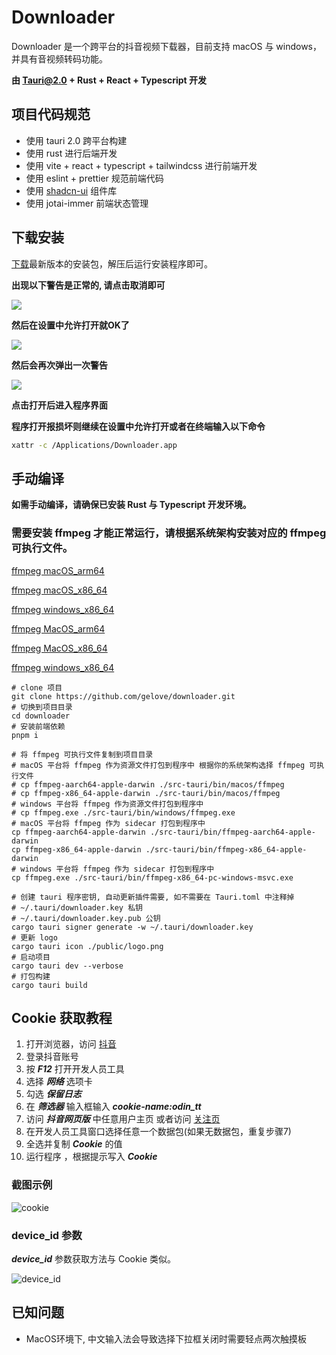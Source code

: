 # Downloader

Downloader 是一个跨平台的抖音视频下载器，目前支持 macOS 与 windows，并具有音视频转码功能。

**由 Tauri@2.0 + Rust + React + Typescript 开发**

## 项目代码规范

- 使用 tauri 2.0 跨平台构建
- 使用 rust 进行后端开发
- 使用 vite + react + typescript + tailwindcss 进行前端开发
- 使用 eslint + prettier 规范前端代码
- 使用 [shadcn-ui](https://ui.shadcn.com/examples) 组件库
- 使用 jotai-immer 前端状态管理

## 下载安装

[下载](https://github.com/gelove/downloader/releases)最新版本的安装包，解压后运行安装程序即可。

**出现以下警告是正常的, 请点击取消即可**

<img src="public/image1.png" class="my-4 m-auto w-[300px]" />

**然后在设置中允许打开就OK了**

<img src="public/image2.png" class="my-4"/>

**然后会再次弹出一次警告**

<img src="public/image3.png" class="my-4 m-auto w-[300px]"/>

**点击打开后进入程序界面**

**程序打开报损坏则继续在设置中允许打开或者在终端输入以下命令**

```sh
xattr -c /Applications/Downloader.app
```

## 手动编译

**如需手动编译，请确保已安装 Rust 与 Typescript 开发环境。**

### 需要安装 ffmpeg 才能正常运行，请根据系统架构安装对应的 ffmpeg 可执行文件。

[ffmpeg macOS_arm64](https://github.com/gelove/downloader/releases/download/ffmpeg/ffmpeg-aarch64-apple-darwin)

[ffmpeg macOS_x86_64](https://github.com/gelove/downloader/releases/download/ffmpeg/ffmpeg-x86_64-apple-darwin)

[ffmpeg windows_x86_64](https://github.com/gelove/downloader/releases/download/ffmpeg/ffmpeg.exe)

[ffmpeg MacOS_arm64](https://osxexperts.net/)

[ffmpeg MacOS_x86_64](https://evermeet.cx/ffmpeg/ffmpeg-7.1.zip)

[ffmpeg windows_x86_64](https://www.gyan.dev/ffmpeg/builds/packages/ffmpeg-7.1-essentials_build.zip)

```shell
# clone 项目
git clone https://github.com/gelove/downloader.git
# 切换到项目目录
cd downloader
# 安装前端依赖
pnpm i

# 将 ffmpeg 可执行文件复制到项目目录
# macOS 平台将 ffmpeg 作为资源文件打包到程序中 根据你的系统架构选择 ffmpeg 可执行文件
# cp ffmpeg-aarch64-apple-darwin ./src-tauri/bin/macos/ffmpeg
# cp ffmpeg-x86_64-apple-darwin ./src-tauri/bin/macos/ffmpeg
# windows 平台将 ffmpeg 作为资源文件打包到程序中
# cp ffmpeg.exe ./src-tauri/bin/windows/ffmpeg.exe
# macOS 平台将 ffmpeg 作为 sidecar 打包到程序中
cp ffmpeg-aarch64-apple-darwin ./src-tauri/bin/ffmpeg-aarch64-apple-darwin
cp ffmpeg-x86_64-apple-darwin ./src-tauri/bin/ffmpeg-x86_64-apple-darwin
# windows 平台将 ffmpeg 作为 sidecar 打包到程序中
cp ffmpeg.exe ./src-tauri/bin/ffmpeg-x86_64-pc-windows-msvc.exe

# 创建 tauri 程序密钥, 自动更新插件需要, 如不需要在 Tauri.toml 中注释掉
# ~/.tauri/downloader.key 私钥
# ~/.tauri/downloader.key.pub 公钥
cargo tauri signer generate -w ~/.tauri/downloader.key
# 更新 logo
cargo tauri icon ./public/logo.png
# 启动项目
cargo tauri dev --verbose
# 打包构建
cargo tauri build
```

## Cookie 获取教程

1. 打开浏览器，访问 [抖音](https://www.douyin.com)
2. 登录抖音账号
3. 按 **_F12_** 打开开发人员工具
4. 选择 **_网络_** 选项卡
5. 勾选 **_保留日志_**
6. 在 **_筛选器_** 输入框输入 **_cookie-name:odin_tt_**
7. 访问 **_抖音网页版_** 中任意用户主页 或者访问 [关注页](https://www.douyin.com/follow)
8. 在开发人员工具窗口选择任意一个数据包\(如果无数据包，重复步骤7\)
9. 全选并复制 **_Cookie_** 的值
10. 运行程序 ，根据提示写入 **_Cookie_**

### 截图示例

<img src="public/cookie.png" alt="cookie">

### device_id 参数

**_device_id_** 参数获取方法与 Cookie 类似。

<img src="public/device_id.png" alt="device_id">

## 已知问题

- MacOS环境下, 中文输入法会导致选择下拉框关闭时需要轻点两次触摸板
